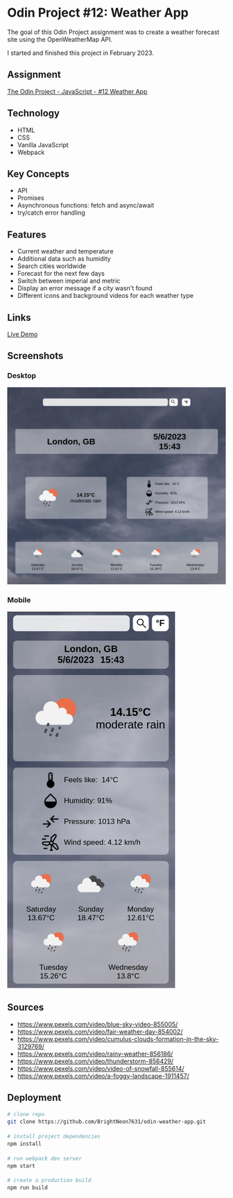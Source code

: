 # Odin Project #12: Weather App

The goal of this Odin Project assignment was to create a weather forecast site using the OpenWeatherMap API.

I started and finished this project in February 2023.

## Assignment

[The Odin Project - JavaScript - #12 Weather App](https://www.theodinproject.com/lessons/node-path-javascript-weather-app)

## Technology

- HTML
- CSS
- Vanilla JavaScript
- Webpack

## Key Concepts

- API
- Promises
- Asynchronous functions: fetch and async/await
- try/catch error handling

## Features

- Current weather and temperature
- Additional data such as humidity
- Search cities worldwide
- Forecast for the next few days
- Switch between imperial and metric
- Display an error message if a city wasn't found
- Different icons and background videos for each weather type

## Links

[Live Demo](https://bn7631-odin-weather-app.pages.dev)

## Screenshots

### Desktop

![Desktop Screenshot](screenshots/desktop.png)

### Mobile

![Mobile Screenshot](screenshots/mobile.png)

## Sources

- https://www.pexels.com/video/blue-sky-video-855005/
- https://www.pexels.com/video/fair-weather-day-854002/
- https://www.pexels.com/video/cumulus-clouds-formation-in-the-sky-3129769/
- https://www.pexels.com/video/rainy-weather-856186/
- https://www.pexels.com/video/thunderstorm-856429/
- https://www.pexels.com/video/video-of-snowfall-855614/
- https://www.pexels.com/video/a-foggy-landscape-1911457/

## Deployment

```bash
# clone repo
git clone https://github.com/BrightNeon7631/odin-weather-app.git

# install project dependencies
npm install

# run webpack dev server
npm start

# create a production build
npm run build

```